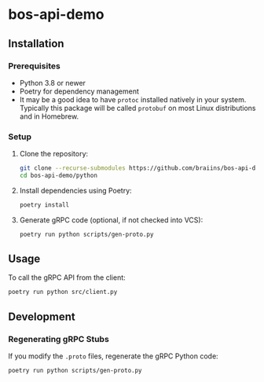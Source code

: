 
# bos-api-demo

## Installation

### Prerequisites

- Python 3.8 or newer
- Poetry for dependency management
- It may be a good idea to have `protoc` installed natively in your system. Typically
  this package will be called `protobuf` on most Linux distributions and in Homebrew.

### Setup

1. Clone the repository:
    ```bash
    git clone --recurse-submodules https://github.com/braiins/bos-api-demo.git
    cd bos-api-demo/python
    ```

2. Install dependencies using Poetry:
    ```bash
    poetry install
    ```

3. Generate gRPC code (optional, if not checked into VCS):
    ```bash
    poetry run python scripts/gen-proto.py
    ```

## Usage

To call the gRPC API from the client:

```bash
poetry run python src/client.py
```

## Development

### Regenerating gRPC Stubs

If you modify the `.proto` files, regenerate the gRPC Python code:

```bash
poetry run python scripts/gen-proto.py
```

